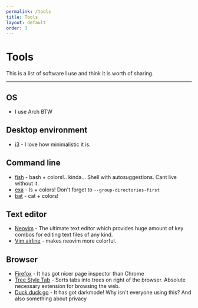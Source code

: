 ```yaml
---
permalink: /tools
title: Tools
layout: default
order: 3
---
```

# Tools
This is a list of software I use and think it is worth of sharing.

***

## OS
- I use Arch BTW

## Desktop environment

- [i3](https://i3wm.org/) - I love how minimalistic it is.

## Command line

- [fish](https://fishshell.com) - bash + colors!.. kinda\.\.\. Shell with autosuggestions. Cant live without it.
- [exa](https://the.exa.website) - ls + colors! Don't forget to `--group-directories-first`
- [bat](https://github.com/sharkdp/bat) - cat + colors!

## Text editor

- [Neovim](https://neovim.io/) - The ultimate text editor which provides huge amount of key combos for editing text files of any kind.  
- [Vim airline](https://github.com/vim-airline/vim-airline) - makes neovim more colorful.  

## Browser

- [Firefox](https://mozilla.org/en-US/firefox/browsers/) - It has got nicer page inspector than Chrome  
- [Tree Style Tab](https://github.com/piroor/treestyletab) - Sorts tabs into trees on right of the browser. Absolute necessary extension for browsing the web.  
- [Duck duck go](https://ddg.gg/) - It has got darkmode! Why isn't everyone using this? And also something about privacy
